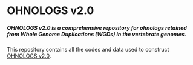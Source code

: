 # OHNOLOGS v2.0

##### OHNOLOGS v2.0 is a comprehensive repository for ohnologs retained from Whole Genome Duplications (WGDs) in the vertebrate genomes.    

This repository contains all the codes and data used to construct [OHNOLOGS v2.0](http://ohnologs.curie.fr/).    